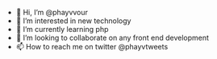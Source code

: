 - 👋 Hi, I’m @phayvvour
- 👀 I’m interested in new technology
- 🌱 I’m currently learning php
- 💞️ I’m looking to collaborate on any front end development
- 📫 How to reach me on twitter @phayvtweets

<!---
phayvvour/phayvvour is a ✨ special ✨ repository because its `README.md` (this file) appears on your GitHub profile.
You can click the Preview link to take a look at your changes.
--->
